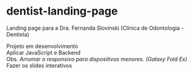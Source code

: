 # dentist-landing-page
 
Landing page para a Dra. Fernanda Slovinski (Clínica de Odontologia - Dentista)

Projeto em desenvolvimento <br> Aplicar JavaScript e Backend <br> Obs. *Arrumar o responsivo para dispositivos menores. (Galaxy Fold Ex)* <br>
Fazer os slides interativos
